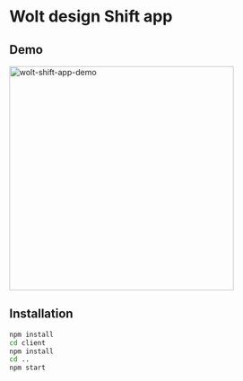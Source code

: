 # Wolt design Shift app

## Demo
<img src="http://recordit.co/fUBnXt9r39.gif" width="400" alt="wolt-shift-app-demo">


## Installation
```bash
npm install
cd client
npm install
cd ..
npm start
```
